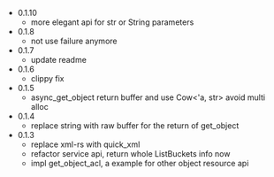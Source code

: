 * 0.1.10
	* more elegant api for str or String parameters
* 0.1.8
	* not use failure anymore
* 0.1.7
	* update readme
* 0.1.6
	* clippy fix
* 0.1.5
    * async_get_object return buffer and use Cow<'a, str> avoid multi alloc
* 0.1.4
	* replace string with raw buffer for the return of get_object
* 0.1.3
	* replace xml-rs with quick_xml
	* refactor service api, return whole ListBuckets info now
	* impl get_object_acl, a example for other object resource api
